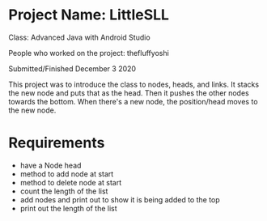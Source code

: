 # Project Name: LittleSLL

Class: Advanced Java with Android Studio

People who worked on the project: thefluffyoshi

Submitted/Finished December 3 2020

This project was to introduce the class to nodes, heads, and links. It stacks the new node and puts that as the head. Then it pushes the other nodes towards the bottom. When there's a new node, the position/head moves to the new node.

# Requirements
- have a Node head
- method to add node at start
- method to delete node at start
- count the length of the list
- add nodes and print out to show it is being added to the top
- print out the length of the list
